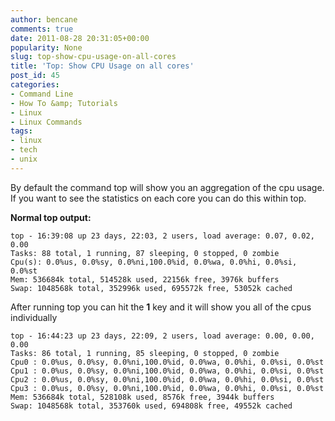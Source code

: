 ```yaml
---
author: bencane
comments: true
date: 2011-08-28 20:31:05+00:00
popularity: None
slug: top-show-cpu-usage-on-all-cores
title: 'Top: Show CPU Usage on all cores'
post_id: 45
categories:
- Command Line
- How To &amp; Tutorials
- Linux
- Linux Commands
tags:
- linux
- tech
- unix
---
```


By default the command top will show you an aggregation of the cpu  usage. If you want to see the statistics on each core you can do this within top.

**Normal top output:**

    top - 16:39:08 up 23 days, 22:03, 2 users, load average: 0.07, 0.02, 0.00  
    Tasks: 88 total, 1 running, 87 sleeping, 0 stopped, 0 zombie  
    Cpu(s): 0.0%us, 0.0%sy, 0.0%ni,100.0%id, 0.0%wa, 0.0%hi, 0.0%si, 0.0%st  
    Mem: 536684k total, 514528k used, 22156k free, 3976k buffers  
    Swap: 1048568k total, 352996k used, 695572k free, 53052k cached

After running top you can hit the **1** key and it will show you all of the cpus individually

    top - 16:44:23 up 23 days, 22:09, 2 users, load average: 0.00, 0.00, 0.00  
    Tasks: 86 total, 1 running, 85 sleeping, 0 stopped, 0 zombie  
    Cpu0 : 0.0%us, 0.0%sy, 0.0%ni,100.0%id, 0.0%wa, 0.0%hi, 0.0%si, 0.0%st  
    Cpu1 : 0.0%us, 0.0%sy, 0.0%ni,100.0%id, 0.0%wa, 0.0%hi, 0.0%si, 0.0%st  
    Cpu2 : 0.0%us, 0.0%sy, 0.0%ni,100.0%id, 0.0%wa, 0.0%hi, 0.0%si, 0.0%st  
    Cpu3 : 0.0%us, 0.0%sy, 0.0%ni,100.0%id, 0.0%wa, 0.0%hi, 0.0%si, 0.0%st  
    Mem: 536684k total, 528108k used, 8576k free, 3944k buffers  
    Swap: 1048568k total, 353760k used, 694808k free, 49552k cached
